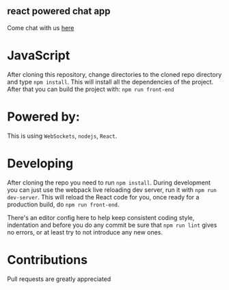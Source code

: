 react powered chat app
-------------------------

Come chat with us [here](http://hyechat.herokuapp.com/)

# JavaScript
After cloning this repository, change directories to the cloned repo
directory and type `npm install`. This will install all the
dependencies of the project. After that you can build the project
with: `npm run front-end`

# Powered by:

This is using `WebSockets`, `nodejs`, `React`.

# Developing

After cloning the repo you need to run `npm install`. During
development you can just use the webpack live reloading dev server,
run it with `npm run dev-server`. This will reload the React code for
you, once ready for a production build, do `npm run front-end`.

There's an editor config here to help keep consistent coding style,
indentation and before you do any commit be sure that `npm run lint`
gives no errors, or at least try to not introduce any new ones.

# Contributions

Pull requests are greatly appreciated
